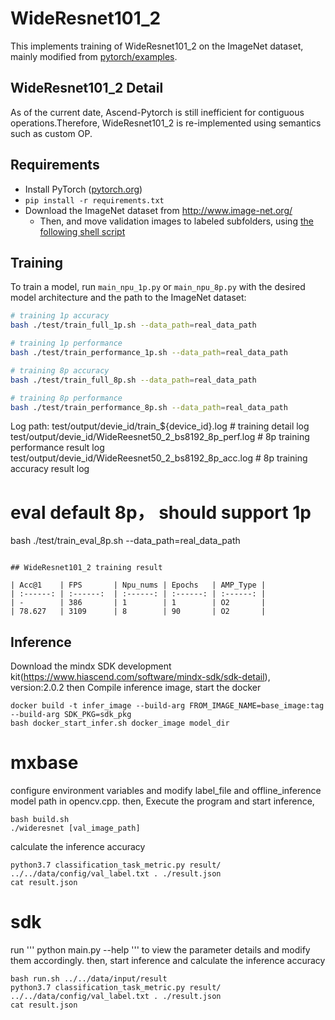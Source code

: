 # WideResnet101_2

This implements training of WideResnet101_2 on the ImageNet dataset, mainly modified from [pytorch/examples](https://github.com/pytorch/examples/tree/master/imagenet).

## WideResnet101_2 Detail

As of the current date, Ascend-Pytorch is still inefficient for contiguous operations.Therefore, WideResnet101_2 is re-implemented using semantics such as custom OP.

## Requirements

- Install PyTorch ([pytorch.org](http://pytorch.org))
- `pip install -r requirements.txt`
- Download the ImageNet dataset from http://www.image-net.org/
    - Then, and move validation images to labeled subfolders, using [the following shell script](https://raw.githubusercontent.com/soumith/imagenetloader.torch/master/valprep.sh)

## Training

To train a model, run `main_npu_1p.py` or `main_npu_8p.py` with the desired model architecture and the path to the ImageNet dataset:

```bash
# training 1p accuracy
bash ./test/train_full_1p.sh --data_path=real_data_path

# training 1p performance
bash ./test/train_performance_1p.sh --data_path=real_data_path

# training 8p accuracy
bash ./test/train_full_8p.sh --data_path=real_data_path

# training 8p performance
bash ./test/train_performance_8p.sh --data_path=real_data_path
```

Log path:
    test/output/devie_id/train_${device_id}.log           # training detail log
    test/output/devie_id/WideReesnet50_2_bs8192_8p_perf.log  # 8p training performance result log
    test/output/devie_id/WideReesnet50_2_bs8192_8p_acc.log   # 8p training accuracy result log

# eval default 8p， should support 1p
bash ./test/train_eval_8p.sh --data_path=real_data_path  
```

## WideResnet101_2 training result

| Acc@1    | FPS       | Npu_nums | Epochs   | AMP_Type |
| :------: | :------:  | :------: | :------: | :------: |
| -        | 386       | 1        | 1        | O2       |
| 78.627   | 3109      | 8        | 90       | O2       |

```

## Inference
Download the mindx SDK development kit(https://www.hiascend.com/software/mindx-sdk/sdk-detail), version:2.0.2
then Compile inference image, start the docker
```
docker build -t infer_image --build-arg FROM_IMAGE_NAME=base_image:tag --build-arg SDK_PKG=sdk_pkg
bash docker_start_infer.sh docker_image model_dir
```

# mxbase
configure environment variables and modify label_file and offline_inference model path in opencv.cpp.
then, Execute the program and start inference, 
```
bash build.sh
./wideresnet [val_image_path]
```
calculate the inference accuracy
```
python3.7 classification_task_metric.py result/ ../../data/config/val_label.txt . ./result.json
cat result.json
```

# sdk
run ''' python main.py --help ''' to view the parameter details and modify them accordingly.
then, start inference and calculate the inference accuracy
```
bash run.sh ../../data/input/result
python3.7 classification_task_metric.py result/ ../../data/config/val_label.txt . ./result.json
cat result.json
```
